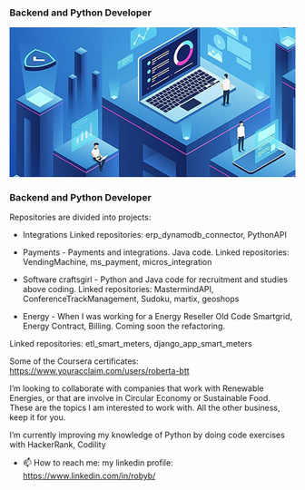 ### Backend and Python Developer
![Logo](https://github.com/RobertaBtt/RobertaBtt/blob/main/Computing.jpg)
### Backend and Python Developer


Repositories are divided into projects:


- Integrations
 Linked repositories: erp_dynamodb_connector, PythonAPI

- Payments - Payments and integrations. Java code.
 Linked repositories: VendingMachine, ms_payment, micros_integration

- Software craftsgirl - Python and Java code for recruitment and studies above coding.
 Linked repositories: MastermindAPI, ConferenceTrackManagement, Sudoku, martix, geoshops

- Energy - When I was working for a Energy Reseller Old Code
Smartgrid, Energy Contract, Billing. Coming soon the refactoring.

 Linked repositories: etl_smart_meters, django_app_smart_meters

Some of the Coursera certificates: https://www.youracclaim.com/users/roberta-btt

I’m looking to collaborate with companies that work with Renewable Energies, or that are involve in Circular Economy or Sustainable Food.
These are the topics I am interested to work with.
All the other business, keep it for you.

I’m currently improving my knowledge of Python by doing code exercises with HackerRank, Codility 

- 📫 How to reach me: my linkedin profile: https://www.linkedin.com/in/robyb/

<!--
**RobertaBtt/RobertaBtt** is a ✨ _special_ ✨ repository because its `README.md` (this file) appears on your GitHub profile.


